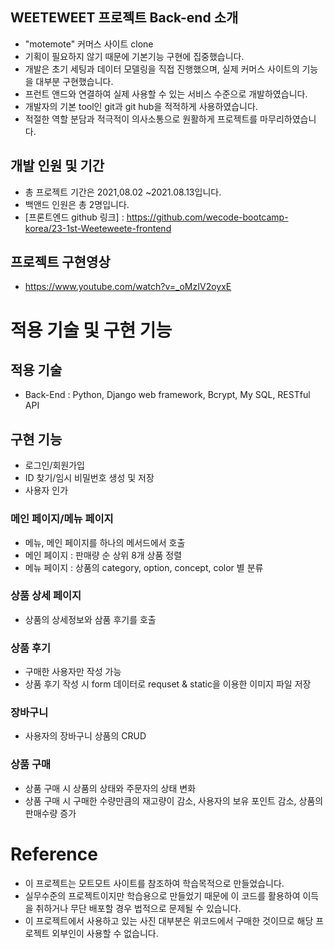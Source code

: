  ## WEETEWEET 프로젝트 Back-end 소개
- "motemote" 커머스 사이트 clone
- 기획이 필요하지 않기 때문에 기본기능 구현에 집중했습니다.
- 개발은 초기 세팅과 데이터 모델링을 직접 진행했으며, 실제 커머스 사이트의 기능을 대부분 구현했습니다.
- 프런트 앤드와 연결하여 실제 사용할 수 있는 서비스 수준으로 개발하였습니다.
- 개발자의 기본 tool인 git과 git hub을 적적하게 사용하였습니다.
- 적절한 역할 분담과 적극적이 의사소통으로 원활하게 프로젝트를 마무리하였습니다.

## 개발 인원 및 기간
- 총 프로젝트 기간은 2021,08.02 ~2021.08.13입니다.
- 백앤드 인원은 총 2명입니다.
- [프론트엔드 github 링크] : https://github.com/wecode-bootcamp-korea/23-1st-Weeteweete-frontend

## 프로젝트 구현영상
-  https://www.youtube.com/watch?v=_oMzIV2oyxE

# 적용 기술 및 구현 기능

## 적용 기술

- Back-End : Python, Django web framework, Bcrypt, My SQL, RESTful API

## 구현 기능
- 로그인/회원가입
- ID 찾기/임시 비밀번호 생성 및 저장
- 사용자 인가

### 메인 페이지/메뉴 페이지
- 메뉴, 메인 페이지를 하나의 메서드에서 호출
- 메인 페이지 : 판매량 순 상위 8개 상품 정렬
- 메뉴 페이지 : 상품의 category, option, concept, color 별 분류

### 상품 상세 페이지
- 상품의 상세정보와 삼품 후기를 호출

### 상품 후기
- 구매한 사용자만 작성 가능
- 상품 후기 작성 시 form 데이터로 requset & static을 이용한 이미지 파일 저장

### 장바구니
- 사용자의 장바구니 상품의 CRUD

### 상품 구매
- 상품 구매 시 상품의 상태와 주문자의 상태 변화
- 상품 구매 시 구매한 수량만큼의 재고량이 감소, 사용자의 보유 포인트 감소, 상품의 판매수량 증가

# Reference

- 이 프로젝트는 모트모트 사이트를 참조하여 학습목적으로 만들었습니다.
- 실무수준의 프로젝트이지만 학습용으로 만들었기 때문에 이 코드를 활용하여 이득을 취하거나 무단 배포할 경우 법적으로 문제될 수 있습니다.
- 이 프로젝트에서 사용하고 있는 사진 대부분은 위코드에서 구매한 것이므로 해당 프로젝트 외부인이 사용할 수 없습니다.
